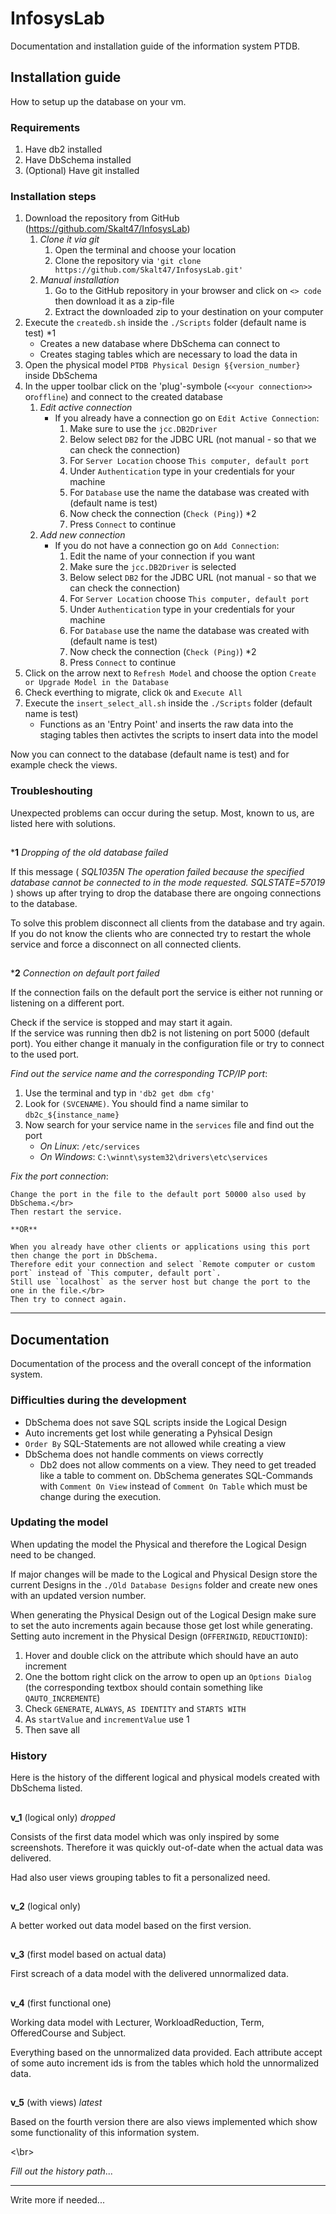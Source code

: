 # InfosysLab

Documentation and installation guide of the information system PTDB.

## Installation guide

How to setup up the database on your vm.

### Requirements

1. Have db2 installed
2. Have DbSchema installed
3. (Optional) Have git installed

### Installation steps

1. Download the repository from GitHub (https://github.com/Skalt47/InfosysLab)
    1. *Clone it via git*
        1. Open the terminal and choose your location
        2. Clone the repository via `'git clone https://github.com/Skalt47/InfosysLab.git'`
    2. *Manual installation*
        1. Go to the GitHub repository in your browser and click on `<> code` then download it as a zip-file
        2. Extract the downloaded zip to your destination on your computer
2. Execute the `createdb.sh` inside the `./Scripts` folder (default name is test) *1
    - Creates a new database where DbSchema can connect to
    - Creates staging tables which are necessary to load the data in
3. Open the physical model `PTDB Physical Design §{version_number}` inside DbSchema
4. In the upper toolbar click on the 'plug'-symbole (`<<your connection>>` or`offline`) and connect to the created database
    1. *Edit active connection*
        - If you already have a connection go on `Edit Active Connection`:
            1. Make sure to use the `jcc.DB2Driver`
            2. Below select `DB2` for the JDBC URL (not manual - so that we can check the connection)
            3. For `Server Location` choose `This computer, default port`
            4. Under `Authentication` type in your credentials for your machine
            5. For `Database` use the name the database was created with (default name is test)
            6. Now check the connection (`Check (Ping)`) *2
            7. Press `Connect` to continue
    2. *Add new connection*
        - If you do not have a connection go on `Add Connection`:
            1. Edit the name of your connection if you want
            2. Make sure the `jcc.DB2Driver` is selected
            3. Below select `DB2` for the JDBC URL (not manual - so that we can check the connection)
            4. For `Server Location` choose `This computer, default port`
            5. Under `Authentication` type in your credentials for your machine
            6. For `Database` use the name the database was created with (default name is test)
            7. Now check the connection (`Check (Ping)`) *2
            8. Press `Connect` to continue
5. Click on the arrow next to `Refresh Model` and choose the option `Create or Upgrade Model in the Database`
6. Check everthing to migrate, click `Ok` and `Execute All`
7. Execute the `insert_select_all.sh` inside the `./Scripts` folder (default name is test)
    - Functions as an 'Entry Point' and inserts the raw data into the staging tables then activtes the scripts to insert data into the model

Now you can connect to the database (default name is test) and for example check the views.

### Troubleshouting

Unexpected problems can occur during the setup. Most, known to us, are listed here with solutions.

##

***1** *Dropping of the old database failed*

If this message (
*SQL1035N  The operation failed because the specified database cannot be connected to in the mode requested.  SQLSTATE=57019*
) shows up after trying to drop the database there are ongoing connections to the database.

To solve this problem disconnect all clients from the database and try again.</br>
If you do not know the clients who are connected try to restart the whole service and force a disconnect on all connected clients.

##

***2** *Connection on default port failed*

If the connection fails on the default port the service is either not running or listening on a different port.

Check if the service is stopped and may start it again.</br>
If the service was running then db2 is not listening on port 5000 (default port). 
You either change it manualy in the configuration file or try to connect to the used port.

*Find out the service name and the corresponding TCP/IP port*:</br>
1. Use the terminal and typ in `'db2 get dbm cfg'`
2. Look for `(SVCENAME)`. You should find a name similar to `db2c_${instance_name}`
3. Now search for your service name in the `services` file and find out the port
    - *On Linux*: `/etc/services`
    - *On Windows*: `C:\winnt\system32\drivers\etc\services`

*Fix the port connection*:</br>
```
Change the port in the file to the default port 50000 also used by DbSchema.</br>
Then restart the service.

**OR**

When you already have other clients or applications using this port then change the port in DbSchema.
Therefore edit your connection and select `Remote computer or custom port` instead of `This computer, default port`.
Still use `localhost` as the server host but change the port to the one in the file.</br>
Then try to connect again.
```

---

## Documentation

Documentation of the process and the overall concept of the information system.

### Difficulties during the development

- DbSchema does not save SQL scripts inside the Logical Design
- Auto increments get lost while generating a Pyhsical Design
- `Order By` SQL-Statements are not allowed while creating a view
- DbSchema does not handle comments on views correctly
    - Db2 does not allow comments on a view. They need to get treaded like a table to comment on. 
    DbSchema generates SQL-Commands with `Comment On View` instead of `Comment On Table` which must be change during the execution.

### Updating the model

When updating the model the Physical and therefore the Logical Design need to be changed.

If major changes will be made to the Logical and Physical Design store the current Designs in the `./Old Database Designs` folder and create new ones with an updated version number.

When generating the Physical Design out of the Logical Design make sure to set the auto increments again because those get lost while generating.
Setting auto increment in the Physical Design (`OFFERINGID`, `REDUCTIONID`):
1. Hover and double click on the attribute which should have an auto increment
2. One the bottom right click on the arrow to open up an `Options Dialog` (the corresponding textbox should contain something like `QAUTO_INCREMENTE`)
3. Check `GENERATE`, `ALWAYS`, `AS IDENTITY` and `STARTS WITH`
4. As `startValue` and `incrementValue` use 1
5. Then save all

### History

Here is the history of the different logical and physical models created with DbSchema listed.

##

**v_1** (logical only) *dropped*

Consists of the first data model which was only inspired by some screenshots. 
Therefore it was quickly out-of-date when the actual data was delivered.

Had also user views grouping tables to fit a personalized need.

##

**v_2** (logical only)

A better worked out data model based on the first version.

##

**v_3** (first model based on actual data)

First screach of a data model with the delivered unnormalized data.

##

**v_4** (first functional one)

Working data model with Lecturer, WorkloadReduction, Term, OfferedCourse and Subject.

Everything based on the unnormalized data provided. Each attribute accept of some auto increment ids is from the tables which hold the unnormalized data.

##

**v_5** (with views) *latest*

Based on the fourth version there are also views implemented which show some functionality of this information system.

<\br>

*Fill out the history path*...

---

Write more if needed...
